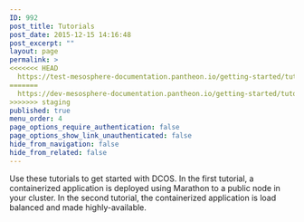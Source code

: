 ```yaml
---
ID: 992
post_title: Tutorials
post_date: 2015-12-15 14:16:48
post_excerpt: ""
layout: page
permalink: >
<<<<<<< HEAD
  https://test-mesosphere-documentation.pantheon.io/getting-started/tutorials/
=======
  https://dev-mesosphere-documentation.pantheon.io/getting-started/tutorials/
>>>>>>> staging
published: true
menu_order: 4
page_options_require_authentication: false
page_options_show_link_unauthenticated: false
hide_from_navigation: false
hide_from_related: false
---
```

Use these tutorials to get started with DCOS. In the first tutorial, a containerized application is deployed using Marathon to a public node in your cluster. In the second tutorial, the containerized application is load balanced and made highly-available.